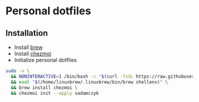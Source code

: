 # Personal dotfiles

## Installation

- Install [brew](https://brew.sh/)
- Install [chezmoi](https://www.chezmoi.io/)
- Initialize personal dotfiles

```sh
sudo -v \
  && NONINTERACTIVE=1 /bin/bash -c "$(curl -fsSL https://raw.githubusercontent.com/Homebrew/install/HEAD/install.sh)" \
  && eval "$(/home/linuxbrew/.linuxbrew/bin/brew shellenv)" \
  && brew install chezmoi \
  && chezmoi init --apply sadamczyk
```
